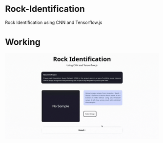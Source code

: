 # Rock-Identification
Rock Identification using CNN and Tensorflow.js

# Working
![working](img/rock-identification.gif)
